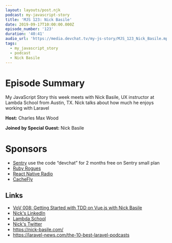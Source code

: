 ```yaml
---
layout: layouts/post.njk
podcast: my-javascript-story
title: 'MJS 123: Nick Basile'
date: 2019-09-17T10:00:00.000Z
episode_number: '123'
duration: '40:41'
audio_url: 'https://media.devchat.tv/my-js-story/MJS_123_Nick_Basile.mp3'
tags:
  - my_javascript_story
  - podcast
  - Nick Basile
---
```

# Episode Summary

My JavaScript Story this week meets with Nick Basile, UX instructor at Lambda School from Austin, TX. Nick talks about how much he enjoys working with Laravel

**Host:** Charles Max Wood

**Joined by Special Guest:** Nick Basile

# Sponsors

* [Sentry](https://sentry.io/) use the code “devchat” for 2 months free on Sentry small plan
* [Ruby Rogues](https://devchat.tv/ruby-rogues/)
* [React Native Radio](https://devchat.tv/react-native-radio/)
* [CacheFly](https://www.cachefly.com/)

## Links

* [VoV 008: Getting Started with TDD on Vue.js with Nick Basile](<VoV 008: Getting Started with TDD on Vue.js with Nick Basile>)
* [Nick's LinkedIn](https://www.linkedin.com/in/nickbasile/)
* [Lambda School](https://lambdaschool.com)
* [Nick's Twitter](https://twitter.com/nickjbasile) 
* <https://nick-basile.com/>
* <https://laravel-news.com/the-10-best-laravel-podcasts>
